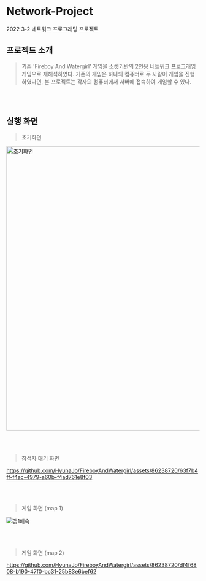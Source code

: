 # Network-Project
2022 3-2 네트워크 프로그래밍 프로젝트

## 프로젝트 소개
> 기존 'Fireboy And Watergirl' 게임을 소켓기반의 2인용 네트워크 프로그래임 게임으로 재해석하였다. 기존의 게임은 하나의 컴퓨터로 두 사람이 게임을 진행하였다면, 본 프로젝트는 각자의 컴퓨터에서 서버에 접속하여 게임할 수 있다.

<br><br>

## 실행 화면
> 초기화면
<img width="740" alt="초기화면" src="https://github.com/HyunaJo/FireboyAndWatergirl/assets/86238720/34170513-cde2-4df9-9cc3-41d7b05db1d0">

<br><br>


> 참석자 대기 화면


https://github.com/HyunaJo/FireboyAndWatergirl/assets/86238720/63f7b4ff-f4ac-4979-a60b-f4ad761e8f03


<br><br>


> 게임 화면 (map 1)

![맵1배속](https://github.com/HyunaJo/FireboyAndWatergirl/assets/86238720/1340f142-cf9a-467e-b788-b8fce5ff71b4)

<br><br>


> 게임 화면 (map 2)

https://github.com/HyunaJo/FireboyAndWatergirl/assets/86238720/df4f6808-b190-47f0-bc31-25b83e6bef62
